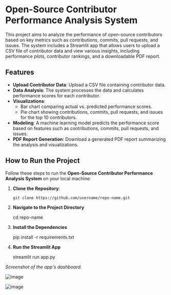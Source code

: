 # Open-Source Contributor Performance Analysis System

This project aims to analyze the performance of open-source contributors based on key metrics such as contributions, commits, pull requests, and issues. The system includes a Streamlit app that allows users to upload a CSV file of contributor data and view various insights, including performance plots, contributor rankings, and a downloadable PDF report.

## Features

- **Upload Contributor Data**: Upload a CSV file containing contributor data.
- **Data Analysis**: The system processes the data and calculates performance scores for each contributor.
- **Visualizations**:
  - Bar chart comparing actual vs. predicted performance scores.
  - Pie chart showing contributions, commits, pull requests, and issues for the top 10 contributors.
- **Modeling**: A machine learning model predicts the performance score based on features such as contributions, commits, pull requests, and issues.
- **PDF Report Generation**: Download a generated PDF report summarizing the analysis and visualizations.

## How to Run the Project

Follow these steps to run the **Open-Source Contributor Performance Analysis System** on your local machine:

1. **Clone the Repository**:

   ```bash
   git clone https://github.com/username/repo-name.git
   
2. **Navigate to the Project Directory**
   
   cd repo-name

4. **Install the Dependencies**
    
   pip install -r requirements.txt
   
6. **Run the Streamlit App**

   streamlit run app.py

*Screenshot of the app's dashboard.*

![image](https://github.com/user-attachments/assets/a73e8468-8b13-4813-b0ba-db75e6d07a7a)

![image](https://github.com/user-attachments/assets/68a777cc-d92a-414e-9c40-702f70349724)

